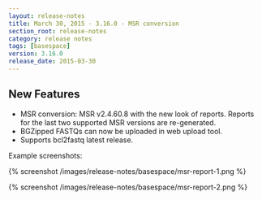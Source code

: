 ```yaml
---
layout: release-notes
title: March 30, 2015 - 3.16.0 - MSR conversion
section_root: release-notes
category: release notes
tags: [basespace]
version: 3.16.0
release_date: 2015-03-30
---
```


## New Features

- MSR conversion: MSR v2.4.60.8 with the new look of reports. Reports for the last two supported MSR versions are re-generated.
- BGZipped FASTQs can now be uploaded in web upload tool.  
- Supports bcl2fastq latest release.

Example screenshots:

{% screenshot /images/release-notes/basespace/msr-report-1.png %}

{% screenshot /images/release-notes/basespace/msr-report-2.png %}
